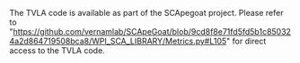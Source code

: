 The TVLA code is available as part of the SCApegoat project.
Please refer to "https://github.com/vernamlab/SCApeGoat/blob/9cd8f8e71fd5fd5b1c850324a2d864719508bca8/WPI_SCA_LIBRARY/Metrics.py#L105" for direct access to the TVLA code.

